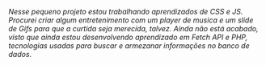 *Nesse pequeno projeto estou trabalhando aprendizados de CSS e JS. Procurei criar algum entretenimento com um player de musica e um slide de Gifs para que a curtida seja merecida, talvez. Ainda não está acabado, visto que ainda estou desenvolvendo aprendizado em Fetch API e PHP, tecnologias usadas para buscar e armezanar informações no banco de dados*. 